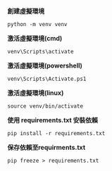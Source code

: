**創建虛擬環境**
```
python -m venv venv
```
**激活虛擬環境(cmd)**
```
venv\Scripts\activate
```
**激活虛擬環境(powershell)**
```
venv\Scripts\Activate.ps1
```
**激活虛擬環境(linux)**
```
source venv/bin/activate
```

**使用 requirements.txt 安裝依賴**
```
pip install -r requirements.txt
```

**保存依賴至requirments.txt**
```
pip freeze > requirements.txt
```